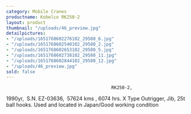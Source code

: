 ```yaml
---
category: Mobile Cranes
productname: Kobelco RK250-2
layout: product
thumbnail: "/uploads/46_preview.jpg"
detailpictures:
- "/uploads/1651768602276102_29580_6.jpg"
- "/uploads/1651768602540102_29580_2.jpg"
- "/uploads/1651768602653102_29580_5.jpg"
- "/uploads/1651768602738102_29580_11.jpg"
- "/uploads/1651768602844102_29580_12.jpg"
- "/uploads/46_preview.jpg"
sold: false
---
```


                                            RK250-2,  
1990yr,  S.N. EZ-03636,  57624 kms , 6074 hrs.
X Type Outrigger, Jib, 25t ball hooks.
Used and located in Japan/Good working condition


